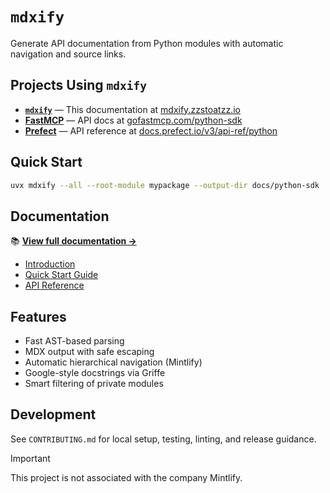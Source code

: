 # `mdxify`

Generate API documentation from Python modules with automatic navigation and source links.

## Projects Using `mdxify`

- **[`mdxify`](https://github.com/zzstoatzz/mdxify)** — This documentation at [mdxify.zzstoatzz.io](https://mdxify.zzstoatzz.io)
- **[FastMCP](https://github.com/jlowin/fastmcp)** — API docs at [gofastmcp.com/python-sdk](https://gofastmcp.com/python-sdk)
- **[Prefect](https://github.com/PrefectHQ/prefect)** — API reference at [docs.prefect.io/v3/api-ref/python](https://docs.prefect.io/v3/api-ref/python)

## Quick Start

```bash
uvx mdxify --all --root-module mypackage --output-dir docs/python-sdk
```

## Documentation

📚 **[View full documentation →](https://mdxify.zzstoatzz.io)**

- [Introduction](https://mdxify.zzstoatzz.io/introduction)
- [Quick Start Guide](https://mdxify.zzstoatzz.io/quickstart)
- [API Reference](https://mdxify.zzstoatzz.io/python-sdk/mdxify-cli)

## Features

- Fast AST-based parsing
- MDX output with safe escaping
- Automatic hierarchical navigation (Mintlify)
- Google-style docstrings via Griffe
- Smart filtering of private modules

## Development

See `CONTRIBUTING.md` for local setup, testing, linting, and release guidance.


> [!IMPORTANT]
> This project is not associated with the company Mintlify.